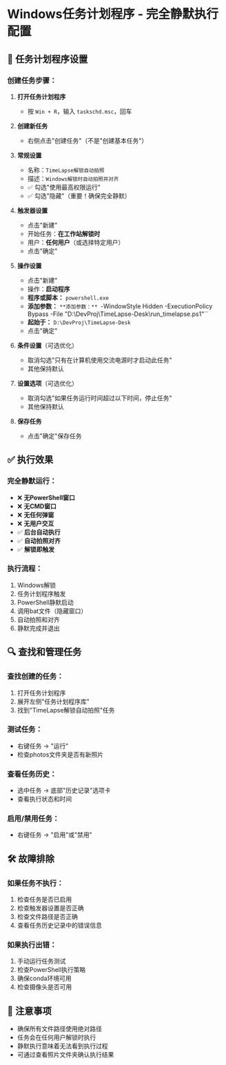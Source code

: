 # Windows任务计划程序 - 完全静默执行配置

## 🔧 任务计划程序设置

### 创建任务步骤：

1. **打开任务计划程序**
   - 按 `Win + R`，输入 `taskschd.msc`，回车

2. **创建新任务**
   - 右侧点击"创建任务"（不是"创建基本任务"）

3. **常规设置**
   - 名称：`TimeLapse解锁自动拍照`
   - 描述：`Windows解锁时自动拍照并对齐`
   - ✅ 勾选"使用最高权限运行"
   - ✅ 勾选"隐藏"（重要！确保完全静默）

4. **触发器设置**
   - 点击"新建"
   - 开始任务：**在工作站解锁时**
   - 用户：**任何用户**（或选择特定用户）
   - 点击"确定"

5. **操作设置**
   - 点击"新建"
   - 操作：**启动程序**
   - **程序或脚本：** `powershell.exe`
   - **添加参数：** `**添加参数：** `-WindowStyle Hidden -ExecutionPolicy Bypass -File "D:\DevProj\TimeLapse-Desk\run_timelapse.ps1"``
   - **起始于：** `D:\DevProj\TimeLapse-Desk`
   - 点击"确定"

6. **条件设置**（可选优化）
   - 取消勾选"只有在计算机使用交流电源时才启动此任务"
   - 其他保持默认

7. **设置选项**（可选优化）
   - 取消勾选"如果任务运行时间超过以下时间，停止任务"
   - 其他保持默认

8. **保存任务**
   - 点击"确定"保存任务

## ✅ 执行效果

### 完全静默运行：
- ❌ **无PowerShell窗口**
- ❌ **无CMD窗口**  
- ❌ **无任何弹窗**
- ❌ **无用户交互**
- ✅ **后台自动执行**
- ✅ **自动拍照对齐**
- ✅ **解锁即触发**

### 执行流程：
1. Windows解锁
2. 任务计划程序触发
3. PowerShell静默启动
4. 调用bat文件（隐藏窗口）
5. 自动拍照和对齐
6. 静默完成并退出

## 🔍 查找和管理任务

### 查找创建的任务：
1. 打开任务计划程序
2. 展开左侧"任务计划程序库"
3. 找到"TimeLapse解锁自动拍照"任务

### 测试任务：
- 右键任务 → "运行"
- 检查photos文件夹是否有新照片

### 查看任务历史：
- 选中任务 → 底部"历史记录"选项卡
- 查看执行状态和时间

### 启用/禁用任务：
- 右键任务 → "启用"或"禁用"

## 🛠️ 故障排除

### 如果任务不执行：
1. 检查任务是否已启用
2. 检查触发器设置是否正确
3. 检查文件路径是否正确
4. 查看任务历史记录中的错误信息

### 如果执行出错：
1. 手动运行任务测试
2. 检查PowerShell执行策略
3. 确保conda环境可用
4. 检查摄像头是否可用

## 📝 注意事项

- 确保所有文件路径使用绝对路径
- 任务会在任何用户解锁时执行
- 静默执行意味着无法看到执行过程
- 可通过查看照片文件夹确认执行结果